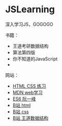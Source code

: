 # JSLearning
深入学习JS，GOGOGO


书籍：
- 王道考研数据结构
- 算法第四版
- 你不知道的JavaScript
- 

网站：  
- [HTML CSS 练习](https://codepen.io/)  
- [MDN web学习](https://developer.mozilla.org/zh-CN/docs/learn)  
- [ES6 阮一峰](https://es6.ruanyifeng.com/)  
- [B站 html](https://www.bilibili.com/video/BV1vs411M7aT)  
- [B站 css](https://www.bilibili.com/video/BV1bW411R7hg/?spm_id_from=333.788.videocard.0)
- [B站 王道数据结构](https://www.bilibili.com/video/BV1b7411N798?t=10&p=11)